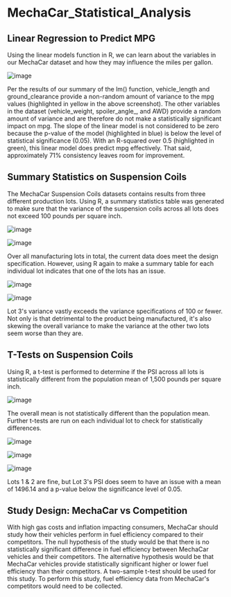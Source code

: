 # MechaCar_Statistical_Analysis

## Linear Regression to Predict MPG
Using the  linear models function in R, we can learn about the variables in our MechaCar dataset and how they may influence the miles per gallon.

![image](https://user-images.githubusercontent.com/107162310/191848403-ca88576a-69f6-40c6-bbd2-db84633995c5.png)

Per the results of our summary of the lm() function, vehicle_length and ground_clearance provide a non-random amount of variance to the mpg values (highlighted in yellow in the above screenshot). The other variables in the dataset (vehicle_weight, spoiler_angle_, and AWD) provide a random amount of variance and are therefore do not make a statistically significant impact on mpg. The slope of the linear model is not considered to be zero because the p-value of the model (highlighted in blue) is below the level of statistical significance (0.05). With an R-squared over 0.5 (highlighted in green), this linear model does predict mpg effectively. That said, approximately 71% consistency leaves room for improvement.

## Summary Statistics on Suspension Coils
The MechaCar Suspension Coils datasets contains results from three different production lots. Using R, a summary statistics table was generated to make sure that the variance of the suspension coils across all lots does not exceed 100 pounds per square inch.

![image](https://user-images.githubusercontent.com/107162310/191852062-96e98a09-e0a5-4c3f-bec2-7fbb25f0efe9.png)

![image](https://user-images.githubusercontent.com/107162310/191852100-56b56ba9-6ced-4a76-96f5-3d8fda0524ba.png)

Over all manufacturing lots in total, the current data does meet the design specification. However, using R again to make a summary table for each individual lot indicates that one of the lots has an issue.

![image](https://user-images.githubusercontent.com/107162310/191852393-50176fcc-6fe9-49f1-9566-898e8062b66d.png)

![image](https://user-images.githubusercontent.com/107162310/191852435-fd2d7135-81ab-4407-80c4-e14b4b07f13e.png)

Lot 3's variance vastly exceeds the variance specifications of 100 or fewer. Not only is that detrimental to the product being manufactured, it's also skewing the overall variance to make the variance at the other two lots seem worse than they are.

## T-Tests on Suspension Coils
Using R, a t-test is performed to determine if the PSI across all lots is statistically different from the population mean of 1,500 pounds per square inch.

![image](https://user-images.githubusercontent.com/107162310/191854583-cd9dbcf0-91b1-4088-9875-36864b8dfe7a.png)

The overall mean is not statistically different than the population mean. Further t-tests are run on each individual lot to check for statistically differences.

![image](https://user-images.githubusercontent.com/107162310/191857768-646eaba1-380c-4b71-90ff-781190cf5baa.png)

![image](https://user-images.githubusercontent.com/107162310/191857800-eebb9eb3-498d-4cee-b43b-b587fa35fd5b.png)

![image](https://user-images.githubusercontent.com/107162310/191857839-cf523c8b-fda2-4007-8ce7-3f41ac00eb94.png)

Lots 1 & 2 are fine, but Lot 3's PSI does seem to have an issue with a mean of 1496.14 and a p-value below the significance level of 0.05.

## Study Design: MechaCar vs Competition
With high gas costs and inflation impacting consumers, MechaCar should study how their vehicles perform in fuel efficiency compared to their competitors. The null hypothesis of the study would be that there is no statistically significant difference in fuel efficiency between MechaCar vehicles and their competitors. The alternative hypothesis would be that MechaCar vehicles provide statistically significant higher or lower fuel efficiency than their competitors. A two-sample t-test should be used for this study. To perform this study, fuel efficiency data from MechaCar's competitors would need to be collected.
